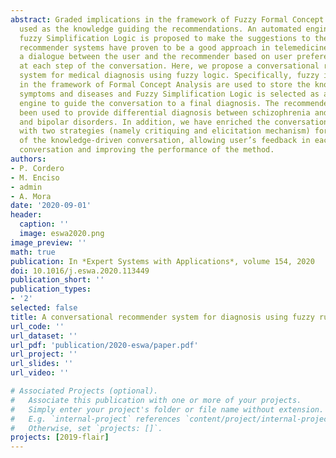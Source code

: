 ```yaml
---
abstract: Graded implications in the framework of Fuzzy Formal Concept Analysis are
  used as the knowledge guiding the recommendations. An automated engine based on
  fuzzy Simplification Logic is proposed to make the suggestions to the users. Conversational
  recommender systems have proven to be a good approach in telemedicine, building
  a dialogue between the user and the recommender based on user preferences provided
  at each step of the conversation. Here, we propose a conversational recommender
  system for medical diagnosis using fuzzy logic. Specifically, fuzzy implications
  in the framework of Formal Concept Analysis are used to store the knowledge about
  symptoms and diseases and Fuzzy Simplification Logic is selected as an appropriate
  engine to guide the conversation to a final diagnosis. The recommender system has
  been used to provide differential diagnosis between schizophrenia and schizoaffective
  and bipolar disorders. In addition, we have enriched the conversational strategy
  with two strategies (namely critiquing and elicitation mechanism) for a better understanding
  of the knowledge-driven conversation, allowing user’s feedback in each step of the
  conversation and improving the performance of the method.
authors:
- P. Cordero
- M. Enciso
- admin
- A. Mora
date: '2020-09-01'
header:
  caption: ''
  image: eswa2020.png
image_preview: ''
math: true
publication: In *Expert Systems with Applications*, volume 154, 2020
doi: 10.1016/j.eswa.2020.113449
publication_short: ''
publication_types:
- '2'
selected: false
title: A conversational recommender system for diagnosis using fuzzy rules
url_code: ''
url_dataset: ''
url_pdf: 'publication/2020-eswa/paper.pdf'
url_project: ''
url_slides: ''
url_video: ''

# Associated Projects (optional).
#   Associate this publication with one or more of your projects.
#   Simply enter your project's folder or file name without extension.
#   E.g. `internal-project` references `content/project/internal-project/index.md`.
#   Otherwise, set `projects: []`.
projects: [2019-flair]
---
```


